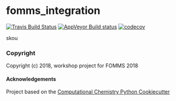 fomms_integration
==============================
[//]: # (Badges)
[![Travis Build Status](https://travis-ci.org/REPLACE_WITH_OWNER_ACCOUNT/fomms_integration.png)](https://travis-ci.org/REPLACE_WITH_OWNER_ACCOUNT/fomms_integration)
[![AppVeyor Build status](https://ci.appveyor.com/api/projects/status/REPLACE_WITH_APPVEYOR_LINK/branch/master?svg=true)](https://ci.appveyor.com/project/REPLACE_WITH_OWNER_ACCOUNT/fomms_integration/branch/master)
[![codecov](https://codecov.io/gh/REPLACE_WITH_OWNER_ACCOUNT/fomms_integration/branch/master/graph/badge.svg)](https://codecov.io/gh/REPLACE_WITH_OWNER_ACCOUNT/fomms_integration/branch/master)

skou

### Copyright

Copyright (c) 2018, workshop project for FOMMS 2018


#### Acknowledgements
 
Project based on the 
[Computational Chemistry Python Cookiecutter](https://github.com/choderalab/cookiecutter-python-comp-chem)
